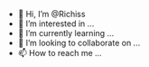 - 👋 Hi, I’m @Richiss
- 👀 I’m interested in ...
- 🌱 I’m currently learning ...
- 💞️ I’m looking to collaborate on ...
- 📫 How to reach me ...

<!---
Richiss/Richiss is a ✨ special ✨ repository because its `README.md` (this file) appears on your GitHub profile.
You can click the Preview link to take a look at your changes.
--->
